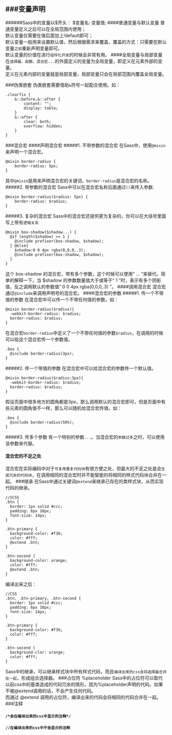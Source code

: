###变量声明
------
######Sass中的变量以$开头：
	$变量名: 变量值;
####普通变量与默认变量
普通变量定义之后可以在全局范围内使用；  
默认变量仅需要在值后面加上!default即可；  
默认变量一般用来设置默认值，然后根据需求来覆盖，覆盖的方式：只需要在默认变量`之前`重新声明变量即可。  
默认变量的价值在进行`组件化开发`的时候会非常有用。
####全局变量与局部变量
在`选择器、函数、混合宏...`的外面定义的变量为全局变量，即定义在元素外部的变量。  
定义在元素内部的变量就是局部变量，局部变量只会在局部范围内覆盖全局变量。

###伪类嵌套
伪类嵌套需要借助`&`符号一起配合使用。如：	


	.clearfix {
		&::before,&::after {
			content: "";
			display: table;
 		}
		&::after {
			clear: both;
			overflow: hidden;
		}
	}
###混合宏
####声明混合宏
#####1. 不带参数的混合宏
在Sass中，使用`@mixin`来声明一个混合宏。

	@mixin border-radius {
		border-radius: 5px;
	}
其中`@mixin`是用来声明混合宏的关键词，`border-radius`是混合宏的名称。
#####2. 带参数的混合宏
Sass中可以在混合宏名称后面通过`()`来传入参数.

	@mixin border-radius($radius: 5px) {
		border-radius: $radius;
	}
#####3. 复杂的混合宏
Sass中的混合宏还提供更为复杂的，你可以在大括号里面写上带有`逻辑关系`
	
	@mixin box-shadow($shadow...) {
	  @if length($shadow) >= 1 {
	    @include prefixer(box-shadow, $shadow);
	  } @else{
	    $shadow:0 0 4px rgba(0,0,0,.3);
	    @include prefixer(box-shadow, $shadow);
	  }
	}
这个 box-shadow 的混合宏，带有多个参数，这个时候可以使用“ … ”来替代。简单的解释一下，当 $shadow 的参数数量值大于或等于“ 1 ”时，表示有多个阴影值，反之调用默认的参数值“ 0 0 4px rgba(0,0,0,.3) ”。
####调用混合宏
混合宏通过`@include`来调用声明号的混合宏。
####混合宏的参数
#####1. 传一个不带值的参数
在混合宏中可以传一个不带任何值的参数，如：

	@mixin border-radius($radius){
	  -webkit-border-radius: $radius;
	  border-radius: $radius;
	}
在混合宏`border-radius`中定义了一个不带任何值的参数`$radius`，在调用的时候可以给这个混合宏传一个参数值。

	.box {
	  @include border-radius(3px);
	}
#####2. 传一个带值的参数
在混合宏中可以给混合宏的参数传一个默认值。

	@mixin border-radius($radius:3px){
	  -webkit-border-radius: $radius;
	  border-radius: $radius;
	}
假设页面中很多地方的圆角都是3px，那么调用默认的混合宏即可，但是页面中有些元素的圆角值不一样，那么可以随机给混合宏传值，如：

	.box {
	  @include border-radius(50%);
	}
#####3. 传多个参数
有一个特别的参数`...`。当混合宏的`参数过多`之时，可以使用该参数来代替。
#### 混合宏的不足之处
混合宏在实际编码中对于`可复用重复代码块`有很方便之处，但最大的不足之处是会`生成冗余的代码块`，在调用相同的混合宏时并不能智能的将相同的样式代码块合并在一起。
###继承
在Sass中通过关键词`@extend`来继承已存在的类样式块，从而实现代码的继承。
 
	//SCSS
	.btn {
	  border: 1px solid #ccc;
	  padding: 6px 10px;
	  font-size: 14px;
	}
	
	.btn-primary {
	  background-color: #f36;
	  color: #fff;
	  @extend .btn;
	}
	
	.btn-second {
	  background-color: orange;
	  color: #fff;
	  @extend .btn;
	}
编译出来之后：

	//CSS
	.btn, .btn-primary, .btn-second {
	  border: 1px solid #ccc;
	  padding: 6px 10px;
	  font-size: 14px;
	}
	
	.btn-primary {
	  background-color: #f36;
	  color: #fff;
	}
	
	.btn-second {
	  background-clor: orange;
	  color: #fff;
	}
Sass中的继承，可以继承样式块中所有样式代码，而且`编译出来的css会将选择器合并在一起`，形成组合选择器。
###占位符 %placeholder
Sass中的占位符可以取代以前css中的基类造成的代码冗余的情形。因为%placeholder声明的代码，如果不被@extend调用的话，不会产生任何代码。  
而通过 @extend 调用的占位符，编译出来的代码会将相同的代码合并在一起。
###注释
#### `/*会在编译出来的css中显示的注释*/`
#### `//在编译出来的css中不会显示的注释`